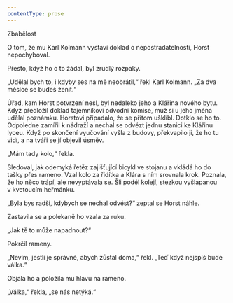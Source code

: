 ```yaml
---
contentType: prose
---
```


<section>

Zbabělost

O tom, že mu Karl Kolmann vystaví doklad o nepostradatelnosti, Horst nepochyboval.

Přesto, když ho o to žádal, byl zrudlý rozpaky.

„Udělal bych to, i kdyby ses na mě neobrátil,“ řekl Karl Kolmann. „Za dva měsíce se budeš ženit.“

Úřad, kam Horst potvrzení nesl, byl nedaleko jeho a Klářina nového bytu. Když předložil doklad tajemníkovi odvodní komise, muž si u jeho jména udělal poznámku. Horstovi připadalo, že se přitom ušklíbl. Dotklo se ho to. Odpoledne zamířil k nádraží a nechal se odvézt jednu stanici ke Klářinu lyceu. Když po skončení vyučování vyšla z budovy, překvapilo ji, že ho tu vidí, a na tváři se jí objevil úsměv.

„Mám tady kolo,“ řekla.

Sledoval, jak odemyká řetěz zajišťující bicykl ve stojanu a vkládá ho do tašky přes rameno. Vzal kolo za řidítka a Klára s ním srovnala krok. Poznala, že ho něco trápí, ale nevyptávala se. Šli podél kolejí, stezkou vyšlapanou v kvetoucím heřmánku.

„Byla bys radši, kdybych se nechal odvést?“ zeptal se Horst náhle.

Zastavila se a polekaně ho vzala za ruku.

„Jak tě to může napadnout?“

Pokrčil rameny.

„Nevím, jestli je správné, abych zůstal doma,“ řekl. „Teď když nejspíš bude válka.“

Objala ho a položila mu hlavu na rameno.

„Válka,“ řekla, „se nás netýká.“

</section>
